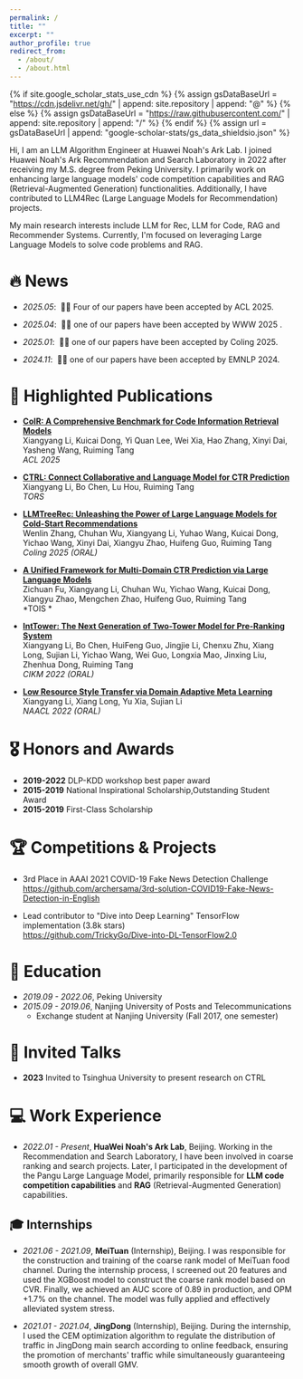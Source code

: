 ```yaml
---
permalink: /
title: ""
excerpt: ""
author_profile: true
redirect_from: 
  - /about/
  - /about.html
---
```


{% if site.google_scholar_stats_use_cdn %}
{% assign gsDataBaseUrl = "https://cdn.jsdelivr.net/gh/" | append: site.repository | append: "@" %}
{% else %}
{% assign gsDataBaseUrl = "https://raw.githubusercontent.com/" | append: site.repository | append: "/" %}
{% endif %}
{% assign url = gsDataBaseUrl | append: "google-scholar-stats/gs_data_shieldsio.json" %}

<span class='anchor' id='about-me'></span>

Hi, I am an LLM Algorithm Engineer at Huawei Noah's Ark Lab. I joined Huawei Noah's Ark Recommendation and Search Laboratory in 2022 after receiving my M.S. degree from Peking University. I primarily work on enhancing large language models' code competition capabilities and RAG (Retrieval-Augmented Generation) functionalities. Additionally, I have contributed to LLM4Rec (Large Language Models for Recommendation) projects.

My main research interests include LLM for Rec, LLM for Code, RAG and Recommender Systems.  Currently, I'm focused on leveraging Large Language Models to solve code problems and RAG.


# 🔥 News
- *2025.05*: &nbsp;🎉🎉 Four of our papers have been accepted by ACL 2025.

- *2025.04*: &nbsp;🎉🎉 one of our papers have been accepted by WWW 2025 .

- *2025.01*: &nbsp;🎉🎉 one of our papers have been accepted by Coling 2025.
 
- *2024.11*: &nbsp;🎉🎉 one of our papers have been accepted by EMNLP 2024. 


# 📝 Highlighted Publications 

- **[CoIR: A Comprehensive Benchmark for Code Information Retrieval Models](https://arxiv.org/abs/2407.02883)**  
  Xiangyang Li, Kuicai Dong, Yi Quan Lee, Wei Xia, Hao Zhang, Xinyi Dai, Yasheng Wang, Ruiming Tang  
  *ACL 2025*

- **[CTRL: Connect Collaborative and Language Model for CTR Prediction](https://dl.acm.org/doi/abs/10.1145/3713080)**  
  Xiangyang Li, Bo Chen, Lu Hou, Ruiming Tang  
  *TORS*

- **[LLMTreeRec: Unleashing the Power of Large Language Models for Cold-Start Recommendations](https://arxiv.org/abs/2404.00702)**  
  Wenlin Zhang, Chuhan Wu, Xiangyang Li, Yuhao Wang, Kuicai Dong, Yichao Wang, Xinyi Dai, Xiangyu Zhao, Huifeng Guo, Ruiming Tang  
  *Coling 2025 (ORAL)*

- **[A Unified Framework for Multi-Domain CTR Prediction via Large Language Models](https://dl.acm.org/doi/abs/10.1145/3698878)**  
  Zichuan Fu, Xiangyang Li, Chuhan Wu, Yichao Wang, Kuicai Dong, Xiangyu Zhao, Mengchen Zhao, Huifeng Guo, Ruiming Tang  
  *TOIS *

- **[IntTower: The Next Generation of Two-Tower Model for Pre-Ranking System](https://arxiv.org/abs/2210.09890)**  
  Xiangyang Li, Bo Chen, HuiFeng Guo, Jingjie Li, Chenxu Zhu, Xiang Long, Sujian Li, Yichao Wang, Wei Guo, Longxia Mao, Jinxing Liu, Zhenhua Dong, Ruiming Tang  
  *CIKM 2022 (ORAL)*

- **[Low Resource Style Transfer via Domain Adaptive Meta Learning](https://arxiv.org/abs/2205.12475)**  
  Xiangyang Li, Xiang Long, Yu Xia, Sujian Li  
  *NAACL 2022 (ORAL)*




# 🎖 Honors and Awards 
- **2019-2022** DLP-KDD workshop best paper award
- **2015-2019** National Inspirational Scholarship,Outstanding Student Award
- **2015-2019** First-Class Scholarship

# 🏆 Competitions & Projects

- 3rd Place in AAAI 2021 COVID-19 Fake News Detection Challenge  
  https://github.com/archersama/3rd-solution-COVID19-Fake-News-Detection-in-English

- Lead contributor to "Dive into Deep Learning" TensorFlow implementation (3.8k stars)  
  https://github.com/TrickyGo/Dive-into-DL-TensorFlow2.0


# 📖 Education
- *2019.09 - 2022.06*, Peking University
- *2015.09 - 2019.06*, Nanjing University of Posts and Telecommunications
  - Exchange student at Nanjing University (Fall 2017, one semester)


# 💬 Invited Talks
- **2023** Invited to Tsinghua University to present research on CTRL

# 💻 Work Experience
- *2022.01 - Present*, **HuaWei Noah's Ark Lab**, Beijing.
  Working in the Recommendation and Search Laboratory, I have been involved in coarse ranking and search projects. Later, I participated in the development of the Pangu Large Language Model, primarily responsible for **LLM code competition capabilities** and **RAG** (Retrieval-Augmented Generation) capabilities.

## 🎓 Internships
- *2021.06 - 2021.09*, **MeiTuan** (Internship), Beijing.
  I was responsible for the construction and training of the coarse rank model of MeiTuan food channel. During the internship process, I screened out 20 features and used the XGBoost model to construct the coarse rank model based on CVR. Finally, we achieved an AUC score of 0.89 in production, and OPM +1.7% on the channel. The model was fully applied and effectively alleviated system stress.

- *2021.01 - 2021.04*, **JingDong** (Internship), Beijing.
  During the internship, I used the CEM optimization algorithm to regulate the distribution of traffic in JingDong main search according to online feedback, ensuring the promotion of merchants' traffic while simultaneously guaranteeing smooth growth of overall GMV.
